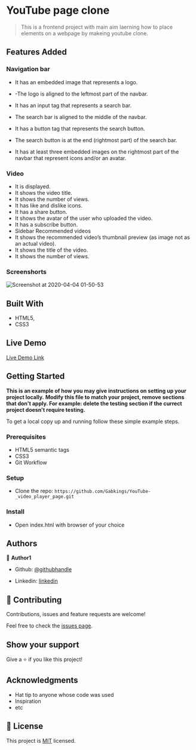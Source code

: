 # YouTube page clone

> This is a frontend project with main aim laerning how to place elements on a webpage by makeing youtube clone.
##   Features Added
###  Navigation bar

- It has an embedded image that represents a logo.

- -The logo is aligned to the leftmost part of the navbar.
- It has an input tag that represents a search bar.
- The search bar is aligned to the middle of the navbar.
- It has a button tag that represents the search button.
- The search button is at the end (rightmost part) of the search bar.
- It has at least three embedded images on the rightmost part of the navbar that represent icons and/or an avatar.

###  Video

- It is displayed.
- It shows the video title.
- It shows the number of views.
- It has like and dislike icons.
- It has a share button.
- It shows the avatar of the user who uploaded the video.
- It has a subscribe button.
- Sidebar Recommended videos
- It shows the recommended video’s thumbnail preview (as image not as an actual video).
- It shows the title of the video.
- It shows the number of views.

### Screenshorts

![Screenshot at 2020-04-04 01-50-53](https://user-images.githubusercontent.com/33205781/78410988-a85c0500-75fd-11ea-86cc-f352a3b2b805.png)


## Built With

- HTML5,
- CSS3

## Live Demo

[Live Demo Link](https://livedemo.com)


## Getting Started

**This is an example of how you may give instructions on setting up your project locally.**
**Modify this file to match your project, remove sections that don't apply. For example: delete the testing section if the currect project doesn't require testing.**


To get a local copy up and running follow these simple example steps.

### Prerequisites
- HTML5 semantic tags
- CSS3 
- Git Workflow

### Setup
- Clone the repo: ```https://github.com/Gabkings/YouTube-_video_player_page.git ```

### Install
- Open index.htnl with browser of your choice

## Authors
👤 **Author1**

- Github: [@githubhandle](https://github.com/Gabkings)

- Linkedin: [linkedin](https://www.linkedin.com/in/gabriel-gitonga-b5a611183/)

## 🤝 Contributing

Contributions, issues and feature requests are welcome!

Feel free to check the [issues page](issues/).

## Show your support

Give a ⭐️ if you like this project!

## Acknowledgments

- Hat tip to anyone whose code was used
- Inspiration
- etc

## 📝 License

This project is [MIT](lic.url) licensed.
